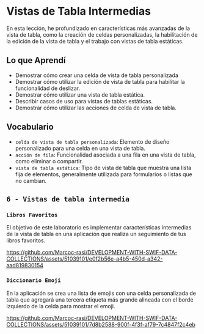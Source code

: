 # Vistas de Tabla Intermedias

En esta lección, he profundizado en características más avanzadas de la vista de tabla, como la creación de celdas personalizadas, la habilitación de la edición de la vista de tabla y el trabajo con vistas de tabla estáticas.

## Lo que Aprendí

- Demostrar cómo crear una celda de vista de tabla personalizada
- Demostrar cómo utilizar la edición de vista de tabla para habilitar la funcionalidad de deslizar.
- Demostrar cómo utilizar una vista de tabla estática.
- Describir casos de uso para vistas de tablas estáticas.
- Demostrar cómo utilizar las acciones de celda de vista de tabla.

## Vocabulario
- `celda de vista de tabla personalizada`: Elemento de diseño personalizado para una celda en una vista de tabla.
- `acción de fila`: Funcionalidad asociada a una fila en una vista de tabla, como eliminar o compartir.
- `vista de tabla estática`: Tipo de vista de tabla que muestra una lista fija de elementos, generalmente utilizada para formularios o listas que no cambian.

## `6 - Vistas de tabla intermedia`

### `Libros Favoritos`

El objetivo de este laboratorio es implementar características intermedias de la vista de tabla en una aplicación que realiza un seguimiento de tus libros favoritos.

https://github.com/Marcoc-rasi/DEVELOPMENT-WITH-SWIF-DATA-COLLECTIONS/assets/51039101/e0f2b56e-a4b5-450d-a342-aad819830154


### `Diccionario Emoji`

En la aplicación se crea una lista de emojis con una celda personalizada de tabla que agregará una tercera etiqueta más grande alineada con el borde izquierdo de la celda para mostrar el emoji.

https://github.com/Marcoc-rasi/DEVELOPMENT-WITH-SWIF-DATA-COLLECTIONS/assets/51039101/7d8b2588-900f-4f3f-af79-7c4847f2c4eb


